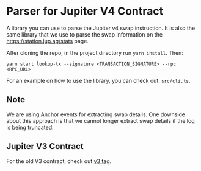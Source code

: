 # Parser for Jupiter V4 Contract

A library you can use to parse the Jupiter v4 swap instruction. It is also the same library that we use to parse the swap information on the https://station.jup.ag/stats page.

After cloning the repo, in the project directory run `yarn install`. Then:


```
yarn start lookup-tx --signature <TRANSACTION_SIGNATURE> --rpc <RPC_URL>
```

For an example on how to use the library, you can check out: `src/cli.ts`.

## Note

We are using Anchor events for extracting swap details. One downside about this approach is that we cannot longer extract swap details if the log is being truncated.

## Jupiter V3 Contract

For the old V3 contract, check out [v3 tag](https://github.com/jup-ag/instruction-parser/tree/v3).